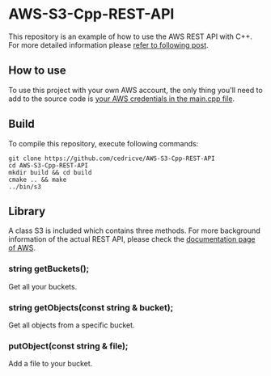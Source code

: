 # AWS-S3-Cpp-REST-API

This repository is an example of how to use the AWS REST API with C++. For more detailed information please [refer to following post](https://blog.cedric.ws/how-to-use-aws-with-your-c-application).

## How to use
To use this project with your own AWS account, the only thing you'll need to add to the source code is [your AWS credentials in the main.cpp file](https://github.com/cedricve/AWS-S3-Cpp-REST-API/blob/master/src/main.cpp#L84-L85).

## Build
To compile this repository, execute following commands:

    git clone https://github.com/cedricve/AWS-S3-Cpp-REST-API
    cd AWS-S3-Cpp-REST-API
    mkdir build && cd build
    cmake .. && make
    ../bin/s3

## Library
A class S3 is included which contains three methods. For more background information of the actual REST API, please check the [documentation page of AWS](http://docs.aws.amazon.com/AmazonS3/latest/API/APIRest.html).

### string getBuckets();
Get all your buckets.

### string getObjects(const string & bucket); 
Get all objects from a specific bucket.

### putObject(const string & file);
Add a file to your bucket.
